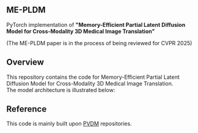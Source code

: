 ## ME-PLDM

PyTorch implementation of **"Memory-Efficient Partial Latent Diffusion Model for Cross-Modality 3D Medical Image Translation"** 

(The ME-PLDM paper is in the process of being reviewed for CVPR 2025)

## Overview

This repository contains the code for Memory-Efficient Partial Latent Diffusion Model for Cross-Modality 3D Medical Image Translation. \
The model architecture is illustrated below:

## Reference

This code is mainly built upon [PVDM](https://github.com/sihyun-yu/PVDM) repositories.

